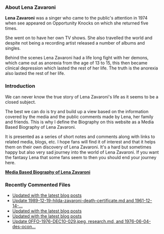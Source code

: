 ### About Lena Zavaroni

<p><strong>Lena Zavaroni</strong> was a singer who came to the public's attention in 1974 when see appeared on Opportunity Knocks on which she returned five times.</p>

<p>She went on to have her own TV shows. She also travelled the world and despite not being a recording artist released a number of albums and singles.</p>

<p>Behind the scenes Lena Zavaroni had a life long fight with her demons, which came out as anorexia from the age of 13 to 15, this then became clinical depression which lasted the rest of her life. The truth is the anorexia also lasted the rest of her life.</p>

### Introduction

<p>We can never know the true story of Lena Zavaroni's life as it seems to be a closed subject.</p>

<p>The best we can do is try and build up a view based on the information covered by the media and the public comments made by Lena, her family and friends. This is why I define the Biography on this website as a Media Based Biography of Lena Zavaroni.</p>

<p>It is presented as a series of short notes and comments along with links to related media, blogs, etc. I hope fans will find it of interest and that it helps them on their own discovery of Lena Zavaroni. It's a hard but sometimes happy but also very sad journey into the world of Lena Zavaroni. If you want the fantasy Lena that some fans seem to then you should end your journey here.</p>

<a href="https://fanzoflenazavaroni.github.io/biography/lena-zavaroni/"><strong>Media Based Biography of Lena Zavaroni</strong></a>

### Recently Commented Files

<!-- BLOG-POST-LIST:START -->
- [Updated with the latest blog posts](https://github.com/FanzOfLenaZavaroni/fanzoflenazavaroni.github.io/commit/fa3e23b1bede01e3a95a54ea88ec4e34cb47b816)
- [Update 1989-12-19-hilda-zavaroni-death-certificate.md and 1961-12-14-…](https://github.com/FanzOfLenaZavaroni/fanzoflenazavaroni.github.io/commit/a3cd7e47d2ae16b90d5e212a2f3c11a689e90304)
- [Updated with the latest blog posts](https://github.com/FanzOfLenaZavaroni/fanzoflenazavaroni.github.io/commit/685a0efef6b2b8b72f391c394068d2b359d0a2f4)
- [Updated with the latest blog posts](https://github.com/FanzOfLenaZavaroni/fanzoflenazavaroni.github.io/commit/b473ea3b447bb77b2af2698e5cc6dd801505dee3)
- [Update 0FFO-1976-DEC10-029.jpeg, research.md, and 1976-06-04-des-ocon…](https://github.com/FanzOfLenaZavaroni/fanzoflenazavaroni.github.io/commit/b48ad0e5438c4b5a0cf3a22a2fe3f96c010d759c)
<!-- BLOG-POST-LIST:END -->
